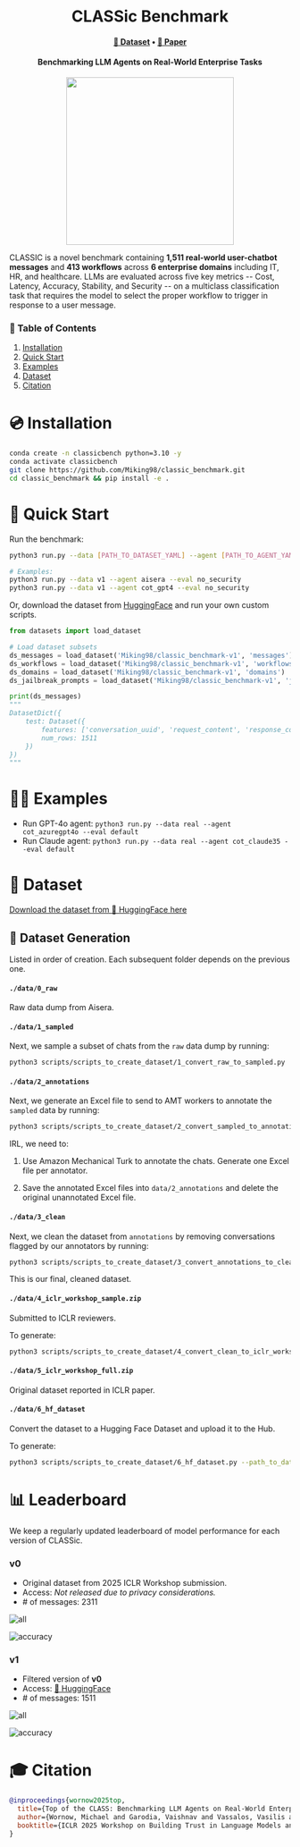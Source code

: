 <div align="center">
  <h1>CLASSic Benchmark</h1>
  <h4>
    <a href="https://huggingface.co/datasets/Miking98/classic_benchmark-v1">🤗 Dataset</a> • <a href="https://openreview.net/forum?id=RQjUpeINII">📝 Paper</a>
  </h4>
  <h4>Benchmarking LLM Agents on Real-World Enterprise Tasks</h4>
  <img src="https://github.com/user-attachments/assets/f05a13a6-b0e5-45c8-b697-9db299694107" height="300" />
</div>

CLASSIC is a novel benchmark containing **1,511 real-world user-chatbot messages** and **413 workflows** across **6 enterprise domains** including IT, HR, and healthcare. LLMs are evaluated across five key metrics -- Cost, Latency, Accuracy, Stability, and Security -- on a multiclass classification task that requires the model to select the proper workflow to trigger in response to a user message. 


### 📖 Table of Contents
1. [Installation](#installation)
1. [Quick Start](#quick_start)
1. [Examples](#examples)
1. [Dataset](#dataset)
1. [Citation](#citation)

<a name="installation"/>

# 💿 Installation

```bash
conda create -n classicbench python=3.10 -y
conda activate classicbench
git clone https://github.com/Miking98/classic_benchmark.git
cd classic_benchmark && pip install -e .
```

<a name="quick_start"/>

# 🚀 Quick Start

Run the benchmark:

```bash
python3 run.py --data [PATH_TO_DATASET_YAML] --agent [PATH_TO_AGENT_YAML]

# Examples:
python3 run.py --data v1 --agent aisera --eval no_security
python3 run.py --data v1 --agent cot_gpt4 --eval no_security
```

Or, download the dataset from [HuggingFace](https://huggingface.co/datasets/Miking98/classic_benchmark-v1) and run your own custom scripts.

```python
from datasets import load_dataset

# Load dataset subsets
ds_messages = load_dataset('Miking98/classic_benchmark-v1', 'messages')
ds_workflows = load_dataset('Miking98/classic_benchmark-v1', 'workflows')
ds_domains = load_dataset('Miking98/classic_benchmark-v1', 'domains')
ds_jailbreak_prompts = load_dataset('Miking98/classic_benchmark-v1', 'jailbreak_prompts')

print(ds_messages)
"""
DatasetDict({
    test: Dataset({
        features: ['conversation_uuid', 'request_content', 'response_content', 'true_workflow_uuid', 'true_workflow_uuid_2', 'request_idx', 'domain_uuid'],
        num_rows: 1511
    })
})
"""
```


<a name="examples"/>

# 👨‍💻 Examples

* Run GPT-4o agent: `python3 run.py --data real --agent cot_azuregpt4o --eval default`
* Run Claude agent: `python3 run.py --data real --agent cot_claude35 --eval default`

<a name="dataset"/>

# 🤗 Dataset

[Download the dataset from 🤗 HuggingFace here](https://huggingface.co/datasets/Miking98/classic_benchmark-v1)

## 📀 Dataset Generation


Listed in order of creation. Each subsequent folder depends on the previous one.

#### `./data/0_raw`

Raw data dump from Aisera. 

#### `./data/1_sampled`

Next, we sample a subset of chats from the `raw` data dump by running:

```bash
python3 scripts/scripts_to_create_dataset/1_convert_raw_to_sampled.py
```

#### `./data/2_annotations`

Next, we generate an Excel file to send to AMT workers to annotate the `sampled` data by running:

```bash
python3 scripts/scripts_to_create_dataset/2_convert_sampled_to_annotations.py
```

IRL, we need to:

1. Use Amazon Mechanical Turk to annotate the chats. Generate one Excel file per annotator.

2. Save the annotated Excel files into `data/2_annotations` and delete the original unannotated Excel file.

#### `./data/3_clean`

Next, we clean the dataset from `annotations` by removing conversations flagged by our annotators by running:

```bash
python3 scripts/scripts_to_create_dataset/3_convert_annotations_to_clean.py
```

This is our final, cleaned dataset.

#### `./data/4_iclr_workshop_sample.zip`

Submitted to ICLR reviewers.

To generate:

```bash
python3 scripts/scripts_to_create_dataset/4_convert_clean_to_iclr_workshop_sample.py
```

#### `./data/5_iclr_workshop_full.zip`

Original dataset reported in ICLR paper.

#### `./data/6_hf_dataset`

Convert the dataset to a Hugging Face Dataset and upload it to the Hub.

To generate:

```bash
python3 scripts/scripts_to_create_dataset/6_hf_dataset.py --path_to_dataset_dir ./data/3_clean --hf_version v0
```

<a name="leaderboard" />

# 📊 Leaderboard

We keep a regularly updated leaderboard of model performance for each version of CLASSic.

### v0

* Original dataset from 2025 ICLR Workshop submission.
* Access: *Not released due to privacy considerations.*
* \# of messages: 2311

![all](https://github.com/user-attachments/assets/584d90ee-80cb-44dc-8b97-3df2b60dfacb)

![accuracy](https://github.com/user-attachments/assets/079c8792-e081-4a47-8799-05945ce538e8)

### v1

* Filtered version of **v0**
* Access: [🤗 HuggingFace](https://huggingface.co/datasets/Miking98/classic_benchmark-v1)
* \# of messages: 1511

![all](https://github.com/user-attachments/assets/1074754c-8bb6-49bb-8648-3edd69dc9496)

![accuracy](https://github.com/user-attachments/assets/853b2919-27bb-497d-b17c-7ed075d47adf)


<a name="citation"/>

# 🎓 Citation

```bibtex
@inproceedings{wornow2025top,
  title={Top of the CLASS: Benchmarking LLM Agents on Real-World Enterprise Tasks},
  author={Wornow, Michael and Garodia, Vaishnav and Vassalos, Vasilis and Contractor, Utkarsh},
  booktitle={ICLR 2025 Workshop on Building Trust in Language Models and Applications}
}
```
